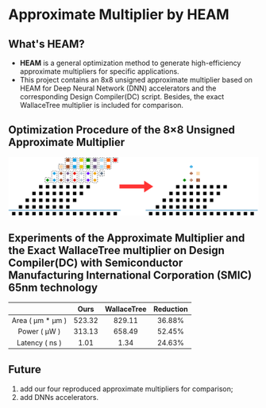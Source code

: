 # Approximate Multiplier by HEAM


## What's HEAM?

 - **HEAM** is a general optimization method to generate high-efficiency approximate multipliers for specific applications.
 - This project contains an 8x8 unsigned approximate multiplier based on HEAM for Deep Neural Network (DNN) accelerators and the corresponding Design Compiler(DC) script. Besides, the exact WallaceTree multiplier is included for comparison.


## Optimization Procedure of the 8×8 Unsigned Approximate Multiplier

![](https://github.com/phyzhenli/test/blob/main/fig.png)


## Experiments of the Approximate Multiplier and the Exact WallaceTree multiplier on Design Compiler(DC) with Semiconductor Manufacturing International Corporation (SMIC) 65nm technology

|         |   Ours  | WallaceTree | Reduction |
| :-----: | :-----: | :-----: |  :-----: | 
| Area ( μm * μm ) | 523.32 | 829.11 | 36.88% |
| Power ( μW )  | 313.13 | 658.49 | 52.45% |
| Latency ( ns ) | 1.01 | 1.34 | 24.63% |


## Future
1. add our four reproduced approximate multipliers for comparison;
2. add DNNs accelerators.
